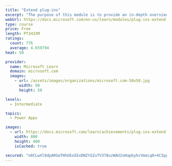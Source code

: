 ```yaml
---
title: "Extend plug-ins"
excerpt: "The purpose of this module is to provide an in-depth overview of plug-ins as it relates to Power Platform development. This module will review how and when plug-ins are implemented, how they are registered and deployed, and the various configuration options that are available during plug-in registration."
webUrl: https://docs.microsoft.com/en-us/learn/modules/plug-ins-extend-power-platform/
type: course
price: Free
length: PT1H33M
ratings:
  count: 776
  average: 4.659794
heat: 50

provider:
  name: Microsoft Learn
  domain: microsoft.com
  images:
    - url: /assets/images/organizations/microsoft.com-50x50.jpg
      width: 50
      height: 50

levels:
  - Intermediate

topics:
  - Power Apps

images:
  - url: https://docs.microsoft.com/learn/achievements/plug-ins-extend-power-platform-social.png
    width: 800
    height: 400
    isCached: true

secured: "n8CLwXl8dpARGeTHhGEoIExDNZtGZufV378uzWAU2oHapbyhcVmeLq6+4CIpp7BHLZbDF5rIPTpNAprfixJWtLFTQ0njc+5VTf93dujchiRBm+IZxpXH6dK2vEK12UXyMtG1d2rcFx7K8nuWPYtoLOxSY1BAh/iK7NjwpqzoQRRpYmbRNM7qJinG57OFrzDmOZgZW2EgUtvV3Ic41w902WwdoFFFl/QSFd4LuOph+R5QkUu4y6yjWIw5CQcwh7OStYiKmZ6VMigBqQbfzJaW0SiPUHWKhCCx23X7sZpoqp0aL6cRm6SfKdPkFCZBKcn1gkTtr0s5snNACNaWJqI84HFRlYNoGOg+Qom3CRkLnJG0Hk+I89UXp13XNWRxkxmOTWtTz+oD2pbewhSrp8XbSvBmCMe6aGgT0heW4uwKF+o=;y+B6WBv3wqbd6YWCHGLC9w=="
---
```


